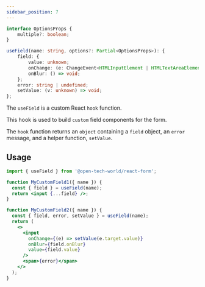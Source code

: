 ```yaml
---
sidebar_position: 7
---
```


```ts
interface OptionsProps {
    multiple?: boolean;
}

useField(name: string, options?: Partial<OptionsProps>): {
    field: {
        value: unknown;
        onChange: (e: ChangeEvent<HTMLInputElement | HTMLTextAreaElement | HTMLSelectElement>) => void;
        onBlur: () => void;
    };
    error: string | undefined;
    setValue: (v: unknown) => void;
};
```

The `useField` is a custom React `hook` function.

This hook is used to build `custom` field components for the form.

The `hook` function returns an `object` containing a `field` object, an `error` message, and a helper function, `setValue`.

## Usage

```jsx
import { useField } from '@open-tech-world/react-form';

function MyCustomField1({ name }) {
  const { field } = useField(name);
  return <input {...field} />;
}

function MyCustomField2({ name }) {
  const { field, error, setValue } = useField(name);
  return (
    <>
      <input
        onChange={(e) => setValue(e.target.value)}
        onBlur={field.onBlur}
        value={field.value}
      />
      <span>{error}</span>
    </>
  );
}
```
